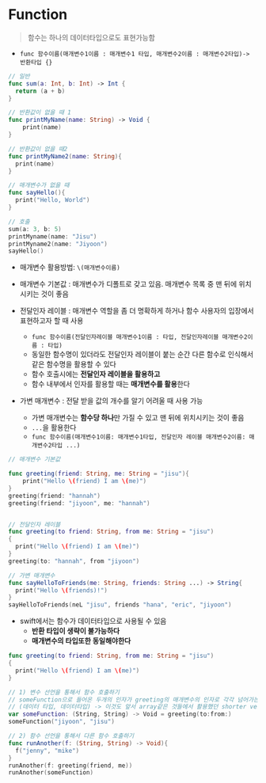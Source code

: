 # Function

> 함수는 하나의 데이터타입으로도 표현가능함

- `func 함수이름(매개변수1이름 : 매개변수1 타입, 매개변수2이름 : 매개변수2타입)-> 반환타입 {}`

```swift
// 일반
func sum(a: Int, b: Int) -> Int {
  return (a + b)
}

// 반환값이 없을 때 1
func printMyName(name: String) -> Void {
	print(name)
}

// 반환값이 없을 때2
func printMyName2(name: String){
  print(name)
}

// 매개변수가 없을 때
func sayHello(){
  print("Hello, World")
}

// 호출
sum(a: 3, b: 5)
printMyname(name: "Jisu")
printMyname2(name: "Jiyoon")
sayHello()
```



- 매개변수 활용방법: `\(매개변수이름)`

- 매개변수 기본값 : 매개변수가 디폴트로 갖고 있음. 매개변수 목록 중 맨 뒤에 위치시키는 것이 좋음
- 전달인자 레이블 : 매개변수 역할을 좀 더 명확하게 하거나 함수 사용자의 입장에서 표현하고자 할 때 사용
  - `func 함수이름(전달인자레이블 매개변수1이름 : 타입, 전달인자레이블 매개변수2이름 : 타입)`
  - 동일한 함수명이 있더라도 전달인자 레이블이 붙는 순간 다른 함수로 인식해서 같은 함수명을 활용할 수 있다
  - 함수 호출시에는 **전달인자 레이블을 활용하고**
  - 함수 내부에서 인자를 활용할 때는 **매개변수를 활용**한다
- 가변 매개변수 : 전달 받을 값의 개수를 알기 어려울 때 사용 가능
  - 가변 매개변수는 **함수당 하나**만 가질 수 있고 맨 뒤에 위치시키는 것이 좋음
  - `...`을 활용한다
  - `func 함수이름(매개변수1이름: 매개변수1타입, 전달인자 레이블 매개변수2이름: 매개변수2타입 ...)`

```swift
// 매개변수 기본값

func greeting(friend: String, me: String = "jisu"){
	print("Hello \(friend) I am \(me)")
}
greeting(friend: "hannah")
greeting(friend: "jiyoon", me: "hannah")


// 전달인자 레이블
func greeting(to friend: String, from me: String = "jisu")
{
  print("Hello \(friend) I am \(me)")
}
greeting(to: "hannah", from "jiyoon")

// 가변 매개변수
func sayHelloToFriends(me: String, friends: String ...) -> String{
  print("Hello \(friends)!")
}
sayHelloToFriends(neL "jisu", friends "hana", "eric", "jiyoon")
```



- swift에서는 함수가 데이터타입으로 사용될 수 있음
  - **반환 타입이 생략이 불가능하다**
  - **매개변수의 타입또한 동일해야한다**

```swift
func greeting(to friend: String, from me: String = "jisu")
{
  print("Hello \(friend) I am \(me)")
}

// 1) 변수 선언을 통해서 함수 호출하기
// someFunction으로 들어온 두개의 인자가 greeting의 매개변수의 인자로 각각 넘어가는 것임
// (데이터 타입, 데이터타입) -> 이것도 앞서 array같은 것들에서 활용했던 shorter version이라 생각하면 됨
var someFunction: (String, String) -> Void = greeting(to:from:)
someFunction("jiyoon", "jisu")

// 2) 함수 선언을 통해서 다른 함수 호출하기
func runAnother(f: (String, String) -> Void){
  f("jenny", "mike")
}
runAnother(f: greeting(friend, me))
runAnother(someFunction)
```